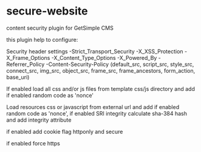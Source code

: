 # secure-website
content security plugin for GetSimple CMS

this plugin help to configure:

Security header settings
-Strict_Transport_Security
-X_XSS_Protection
-X_Frame_Options
-X_Content_Type_Options
-X_Powered_By
-Referrer_Policy
-Content-Security-Policy (default_src, script_src, style_src, connect_src, img_src, object_src, frame_src, frame_ancestors, form_action, base_uri)

If enabled load all css and/or js files from template css/js directory and add if enabled random code as 'nonce'

Load resources css or javascript from external url and add if enabled random code as 'nonce', if enabled SRI integrity calculate sha-384 hash and add integrity attribute

if enabled add cookie flag httponly and secure

if enabled force https

